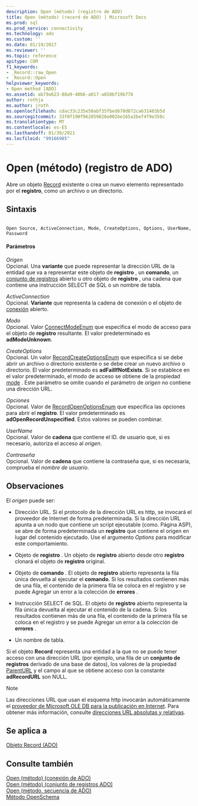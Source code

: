 ```yaml
---
description: Open (método) (registro de ADO)
title: Open (método) (record de ADO) | Microsoft Docs
ms.prod: sql
ms.prod_service: connectivity
ms.technology: ado
ms.custom: ''
ms.date: 01/19/2017
ms.reviewer: ''
ms.topic: reference
apitype: COM
f1_keywords:
- _Record::raw_Open
- _Record::Open
helpviewer_keywords:
- Open method [ADO]
ms.assetid: ab79a623-88a9-40b6-a017-a658bf19b778
author: rothja
ms.author: jroth
ms.openlocfilehash: cdac33c235e50abf35fbed670d872ca631403b5d
ms.sourcegitcommit: 33f0f190f962059826e002be165a2bef4f9e350c
ms.translationtype: MT
ms.contentlocale: es-ES
ms.lasthandoff: 01/30/2021
ms.locfileid: "99166985"
---
```

# <a name="open-method-ado-record"></a>Open (método) (registro de ADO)
Abre un objeto [Record](./record-object-ado.md) existente o crea un nuevo elemento representado por el **registro**, como un archivo o un directorio.  
  
## <a name="syntax"></a>Sintaxis  
  
```  
  
Open Source, ActiveConnection, Mode, CreateOptions, Options, UserName, Password  
```  
  
#### <a name="parameters"></a>Parámetros  
 *Origen*  
 Opcional. Una **variante** que puede representar la dirección URL de la entidad que va a representar este objeto de **registro** , un **comando**, un [conjunto de registros](./recordset-object-ado.md) abierto u otro objeto de **registro** , una cadena que contiene una instrucción SELECT de SQL o un nombre de tabla.  
  
 *ActiveConnection*  
 Opcional. **Variante** que representa la cadena de conexión o el objeto de [conexión](./connection-object-ado.md) abierto.  
  
 *Modo*  
 Opcional. Valor [ConnectModeEnum](./connectmodeenum.md) que especifica el modo de acceso para el objeto de **registro** resultante. El valor predeterminado es **adModeUnknown**.  
  
 *CreateOptions*  
 Opcional. Un valor [RecordCreateOptionsEnum](./recordcreateoptionsenum.md) que especifica si se debe abrir un archivo o directorio existente o se debe crear un nuevo archivo o directorio. El valor predeterminado es **adFailIfNotExists**. Si se establece en el valor predeterminado, el modo de acceso se obtiene de la propiedad [mode](./mode-property-ado.md) . Este parámetro se omite cuando el parámetro de *origen* no contiene una dirección URL.  
  
 *Opciones*  
 Opcional. Valor de [RecordOpenOptionsEnum](./recordopenoptionsenum.md) que especifica las opciones para abrir el **registro**. El valor predeterminado es **adOpenRecordUnspecified**. Estos valores se pueden combinar.  
  
 *UserName*  
 Opcional. Valor de **cadena** que contiene el ID. de usuario que, si es necesario, autoriza el acceso al *origen*.  
  
 *Contraseña*  
 Opcional. Valor de **cadena** que contiene la contraseña que, si es necesaria, comprueba el *nombre de usuario*.  
  
## <a name="remarks"></a>Observaciones  
 El *origen* puede ser:  
  
-   Dirección URL. Si el protocolo de la dirección URL es http, se invocará el proveedor de Internet de forma predeterminada. Si la dirección URL apunta a un nodo que contiene un script ejecutable (como. Página ASP), se abre de forma predeterminada un **registro** que contiene el origen en lugar del contenido ejecutado. Use el argumento *Options* para modificar este comportamiento.  
  
-   Objeto de **registro** . Un objeto de **registro** abierto desde otro **registro** clonará el objeto de **registro** original.  
  
-   Objeto de **comando** . El objeto de **registro** abierto representa la fila única devuelta al ejecutar el **comando**. Si los resultados contienen más de una fila, el contenido de la primera fila se coloca en el registro y se puede Agregar un error a la colección de **errores** .  
  
-   Instrucción SELECT de SQL. El objeto de **registro** abierto representa la fila única devuelta al ejecutar el contenido de la cadena. Si los resultados contienen más de una fila, el contenido de la primera fila se coloca en el registro y se puede Agregar un error a la colección de **errores** .  
  
-   Un nombre de tabla.  
  
 Si el objeto **Record** representa una entidad a la que no se puede tener acceso con una dirección URL (por ejemplo, una fila de un **conjunto de registros** derivado de una base de datos), los valores de la propiedad [ParentURL](./parenturl-property-ado.md) y el campo al que se obtiene acceso con la constante **adRecordURL** son NULL.  
  
> [!NOTE]
>  Las direcciones URL que usan el esquema http invocarán automáticamente el [proveedor de Microsoft OLE DB para la publicación en Internet](../../guide/appendixes/microsoft-ole-db-provider-for-internet-publishing.md). Para obtener más información, consulte [direcciones URL absolutas y relativas](../../guide/data/absolute-and-relative-urls.md).  
  
## <a name="applies-to"></a>Se aplica a  
 [Objeto Record (ADO)](./record-object-ado.md)  
  
## <a name="see-also"></a>Consulte también  
 [Open (método) (conexión de ADO)](./open-method-ado-connection.md)   
 [Open (método) (conjunto de registros ADO)](./open-method-ado-recordset.md)   
 [Open (método, secuencia de ADO)](./open-method-ado-stream.md)   
 [Método OpenSchema](./openschema-method.md)